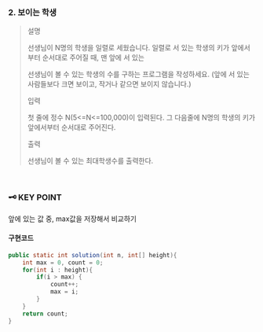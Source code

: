 ### 2. 보이는 학생
>설명
>
>선생님이 N명의 학생을 일렬로 세웠습니다. 일렬로 서 있는 학생의 키가 앞에서부터 순서대로 주어질 때, 맨 앞에 서 있는
>
>선생님이 볼 수 있는 학생의 수를 구하는 프로그램을 작성하세요. (앞에 서 있는 사람들보다 크면 보이고, 작거나 같으면 보이지 않습니다.)
>
>입력
>
>첫 줄에 정수 N(5<=N<=100,000)이 입력된다. 그 다음줄에 N명의 학생의 키가 앞에서부터 순서대로 주어진다.
>
>
>출력
>
>선생님이 볼 수 있는 최대학생수를 출력한다.

<br>

### 🗝️ KEY POINT

앞에 있는 값 중, max값을 저장해서 비교하기

#### 구현코드

``` java
public static int solution(int n, int[] height){
    int max = 0, count = 0;
    for(int i : height){
        if(i > max) {
            count++;
            max = i;
        }
    }
    return count;
}
```

